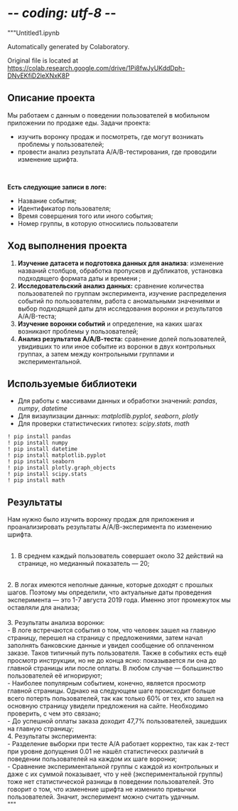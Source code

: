 # -*- coding: utf-8 -*-
"""Untitled1.ipynb

Automatically generated by Colaboratory.

Original file is located at
    https://colab.research.google.com/drive/1Pi8fwJyUKddDph-DNvEKfiD2leXNxK8P

## Описание проекта

Мы работаем с данным о поведении пользователей в мобильном приложении по продаже еды. Задачи проекта: <br>
- изучить воронку продаж и посмотреть, где могут возникать проблемы у пользователей;
- провести анализ результата А/А/В-тестирования, где проводили изменение шрифта.
<br>

**Есть следующие записи в логе:**
* Название события;
* Идентификатор пользователя;
* Время совершения того или иного события;
* Номер группы, в которую относились пользователи

## Ход выполнения проекта

1. **Изучение датасета и подготовка данных для анализа**: изменение названий столбцов, обработка пропусков и дубликатов, установка подходящего формата даты и времени ;<br>
2. **Исследовательский анализ данных:** сравнение количества пользователей по группам эксперимента, изучение распределения событий по пользователям, работа с аномальными значениями и выбор подходящей даты для исследования воронки и результатов A/A/B-теста; <br>
3. **Изучение воронки событий** и определение, на каких шагах возникают проблемы у пользователей;<br>
4. **Анализ результатов А/А/В-теста:** сравнение долей пользователей, увидивших то или иное событие из воронки в двух контрольных группах, а затем между контрольными группами и экспериментальной.<br>

## Используемые библиотеки
- Для работы с массивами данных и обработки значений: *pandas*, *numpy*, *datetime*<br>
- Для визаулизации данных: *matplotlib.pyplot*, *seaborn*, *plotly*<br>
- Для проверки статистических гипотез: *scipy.stats*, *math*<br>

```
! pip install pandas
! pip install numpy
! pip install datetime
! pip install matplotlib.pyplot
! pip install seaborn
! pip install plotly.graph_objects
! pip install scipy.stats
! pip install math
```

## Результаты

Нам нужно было изучить воронку продаж для приложения и проанализировать результаты А/А/В-эксперимента по изменению шрифта.<br>
<br>
1. В среднем каждый пользователь совершает около 32 действий на странице, но медианный показатель — 20;<br>
<br>
2. В логах имеются неполные данные, которые доходят с прошлых шагов. Поэтому мы определили, что актуальные даты проведения эксперимента — это 1-7 августа 2019 года. Именно этот промежуток мы оставляли для анализа;<br>
<br>
3. Результаты анализа воронки:<br>
- В логе встречаются события о том, что человек зашел на главную страницу, перешел на страницу с предложениями, затем начал заполнять банковские данные и увидел сообщение об оплаченном заказе. Таков типичный путь пользователя. Также в событиях есть ещё просмотр инструкции, но не до конца ясно: показывается ли она до главной страницы или после оплаты. В любом случае — большинство пользователей её игнорируют;<br>
- Наиболее популярным событием, конечно, является просмотр главной страницы. Однако на следующем шаге происходит больше всего потерть пользователей, так как только 60% от тех, кто зашел на основную страницу увидели предложения на сайте. Необходимо проверить, с чем это связано;<br>
- До успешной оплаты заказа доходит 47,7% пользователей, зашедших на главную страницу;<br>
4. Результаты эксперимента:<br>
- Разделение выборки при тесте А/А работает корректно, так как z-тест при уровне допущения 0.01 не нашёл статистическх различий в поведении пользователей на каждом их шаге воронки;<br>
- Сравнение экспериментальной группы с каждой из контрольных и даже с их суммой показывает, что у неё (экспериментальной группы) тоже нет статистической разницы в поведении пользователей. Это говорит о том, что изменение шрифта не изменило привычки пользователей. Значит, эксперимент можно считать удачным.<br>
"""
